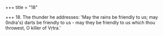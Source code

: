 +++
title = "18"

+++
18. The thunder he addresses: 'May the rains be friendly to us; may (Indra's) darts be friendly to us - may they be friendly to us which thou throwest, O killer of Vṛtra.'
